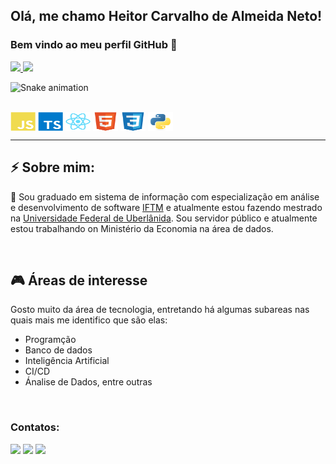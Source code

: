 ## Olá, me chamo Heitor Carvalho de Almeida Neto! 
### Bem vindo ao meu perfil GitHub 👋

<!--
**Heitorh3/heitorh3** is a ✨ _special_ ✨ repository because its `README.md` (this file) appears on your GitHub profile.

Here are some ideas to get you started:


- 🌱 I’m currently learning ...
- 👯 I’m looking to collaborate on ...
- 🤔 I’m looking for help with ...
- 💬 Ask me about ...
- 📫 How to reach me: ...
- 😄 Pronouns: ...
- ⚡ Fun fact: ...
-->

<div>
<a href="https://github.com/heitorh3">
    <img height="180em" src="https://github-readme-stats.vercel.app/api/top-langs/?username=heitorh3&layout=compact&langs_count=7&theme=dracula"/>
    <img height="180em" src="https://github-readme-stats.vercel.app/api?username=heitorh3&show_icons=true&theme=dracula&include_all_commits=true&count_private=true"/>    
</a>
</div>
  
![Snake animation](https://github.com/heitorh3/heitorh3/blob/output/github-contribution-grid-snake.svg)
  
<div style="display: inline_block"><br>
  <img align="center" alt="Heitor-Js" height="30" width="40" src="https://raw.githubusercontent.com/devicons/devicon/master/icons/javascript/javascript-plain.svg">
  <img align="center" alt="Heitor-Ts" height="30" width="40" src="https://raw.githubusercontent.com/devicons/devicon/master/icons/typescript/typescript-plain.svg">
  <img align="center" alt="Heitor-React" height="30" width="40" src="https://raw.githubusercontent.com/devicons/devicon/master/icons/react/react-original.svg">
  <img align="center" alt="Heitor-HTML" height="30" width="40" src="https://raw.githubusercontent.com/devicons/devicon/master/icons/html5/html5-original.svg">
  <img align="center" alt="Heitor-CSS" height="30" width="40" src="https://raw.githubusercontent.com/devicons/devicon/master/icons/css3/css3-original.svg">
  <img align="center" alt="Heitor-Python" height="30" width="40" src="https://raw.githubusercontent.com/devicons/devicon/master/icons/python/python-original.svg">
</div>
  
<hr>

## ⚡ Sobre mim:

🔭 Sou graduado em sistema de informação com especialização em análise e desenvolvimento de software [IFTM](https://iftm.edu.br/) e atualmente estou fazendo mestrado na [Universidade Federal de Uberlânida](https://ufu.br/). Sou servidor público e atualmente estou trabalhando on Ministério da Economia na área de dados.

<br>

## 🎮️ Áreas de interesse 
Gosto muito da área de tecnologia, entretando há algumas subareas nas quais mais me identifico que são elas:
 - Programção
 - Banco de dados
 - Inteligência Artificial
 - CI/CD
 - Ánalise de Dados, entre outras

<br>

### Contatos:

<div>
<a href="https://instagram.com/heitorh3" target="_blank"><img src="https://img.shields.io/badge/-Instagram-%23E4405F?style=for-the-badge&logo=instagram&logoColor=white" target="_blank"></a>
<a href = "mailto:heitorh3@gmail.com"><img src="https://img.shields.io/badge/Gmail-D14836?style=for-the-badge&logo=gmail&logoColor=white" target="_blank"></a>
<a href="https://www.linkedin.com/in/heitorh3/" target="_blank"><img src="https://img.shields.io/badge/-LinkedIn-%230077B5?style=for-the-badge&logo=linkedin&logoColor=white" target="_blank"></a>   
</div>
